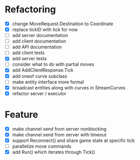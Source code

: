 # Refactoring

* [x] change MoveRequest.Destination to Coordinate
* [x] replace tickID with tick for now
* [ ] add server documentation
* [ ] add client documentation
* [ ] add API documentation
* [ ] add client tests
* [x] add server tests
* [ ] consider what to do with partial moves
* [x] add AddClientResponse.Tick
* [x] add oneof curve subclass
* [ ] make entity interface more formal
* [x] broadcast entities along with curves in StreamCurves
* [x] refactor server / executor

# Feature
* [x] make channel send from server nonblocking
* [x] make channel send from server with timeout
* [x] support Reconnect() and share game state at specific tick
* [ ] parallelize move commands
* [x] add Run() which iterates through Tick()
